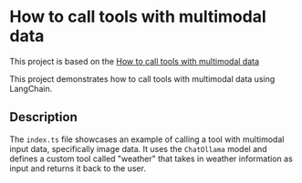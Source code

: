 # How to call tools with multimodal data

This project is based on the [How to call tools with multimodal data](https://js.langchain.com/docs/how_to/tool_calls_multimodal/)

This project demonstrates how to call tools with multimodal data using LangChain.

## Description

The `index.ts` file showcases an example of calling a tool with multimodal input data, specifically image data. It uses the `ChatOllama` model and defines a custom tool called "weather" that takes in weather information as input and returns it back to the user.
